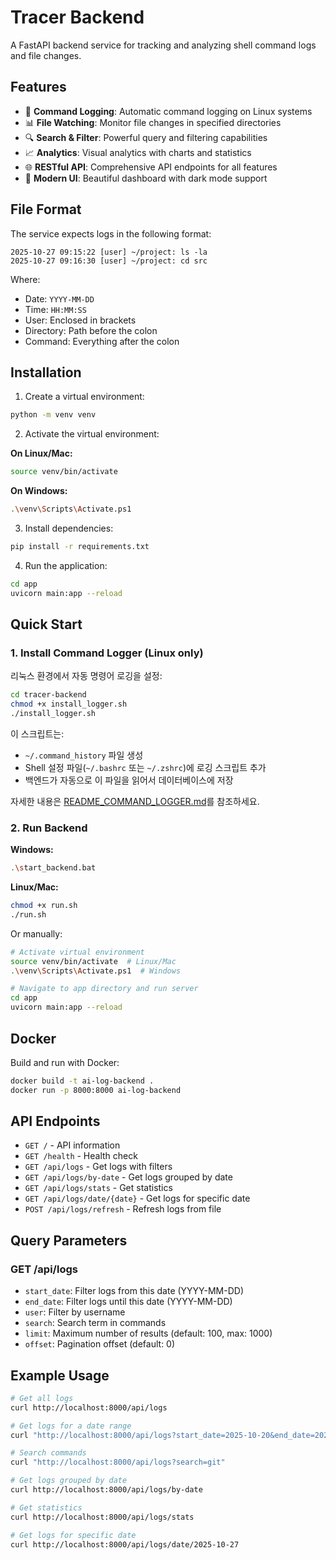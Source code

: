 # Tracer Backend

A FastAPI backend service for tracking and analyzing shell command logs and file changes.

## Features

- 📝 **Command Logging**: Automatic command logging on Linux systems
- 📊 **File Watching**: Monitor file changes in specified directories
- 🔍 **Search & Filter**: Powerful query and filtering capabilities
- 📈 **Analytics**: Visual analytics with charts and statistics
- 🌐 **RESTful API**: Comprehensive API endpoints for all features
- 🎨 **Modern UI**: Beautiful dashboard with dark mode support

## File Format

The service expects logs in the following format:
```
2025-10-27 09:15:22 [user] ~/project: ls -la
2025-10-27 09:16:30 [user] ~/project: cd src
```

Where:
- Date: `YYYY-MM-DD`
- Time: `HH:MM:SS`
- User: Enclosed in brackets
- Directory: Path before the colon
- Command: Everything after the colon

## Installation

1. Create a virtual environment:
```bash
python -m venv venv
```

2. Activate the virtual environment:

**On Linux/Mac:**
```bash
source venv/bin/activate
```

**On Windows:**
```bash
.\venv\Scripts\Activate.ps1
```

3. Install dependencies:
```bash
pip install -r requirements.txt
```

4. Run the application:
```bash
cd app
uvicorn main:app --reload
```

## Quick Start

### 1. Install Command Logger (Linux only)

리눅스 환경에서 자동 명령어 로깅을 설정:

```bash
cd tracer-backend
chmod +x install_logger.sh
./install_logger.sh
```

이 스크립트는:
- `~/.command_history` 파일 생성
- Shell 설정 파일(`~/.bashrc` 또는 `~/.zshrc`)에 로깅 스크립트 추가
- 백엔드가 자동으로 이 파일을 읽어서 데이터베이스에 저장

자세한 내용은 [README_COMMAND_LOGGER.md](./README_COMMAND_LOGGER.md)를 참조하세요.

### 2. Run Backend

**Windows:**
```bash
.\start_backend.bat
```

**Linux/Mac:**
```bash
chmod +x run.sh
./run.sh
```

Or manually:
```bash
# Activate virtual environment
source venv/bin/activate  # Linux/Mac
.\venv\Scripts\Activate.ps1  # Windows

# Navigate to app directory and run server
cd app
uvicorn main:app --reload
```

## Docker

Build and run with Docker:
```bash
docker build -t ai-log-backend .
docker run -p 8000:8000 ai-log-backend
```

## API Endpoints

- `GET /` - API information
- `GET /health` - Health check
- `GET /api/logs` - Get logs with filters
- `GET /api/logs/by-date` - Get logs grouped by date
- `GET /api/logs/stats` - Get statistics
- `GET /api/logs/date/{date}` - Get logs for specific date
- `POST /api/logs/refresh` - Refresh logs from file

## Query Parameters

### GET /api/logs

- `start_date`: Filter logs from this date (YYYY-MM-DD)
- `end_date`: Filter logs until this date (YYYY-MM-DD)
- `user`: Filter by username
- `search`: Search term in commands
- `limit`: Maximum number of results (default: 100, max: 1000)
- `offset`: Pagination offset (default: 0)

## Example Usage

```bash
# Get all logs
curl http://localhost:8000/api/logs

# Get logs for a date range
curl "http://localhost:8000/api/logs?start_date=2025-10-20&end_date=2025-10-27"

# Search commands
curl "http://localhost:8000/api/logs?search=git"

# Get logs grouped by date
curl http://localhost:8000/api/logs/by-date

# Get statistics
curl http://localhost:8000/api/logs/stats

# Get logs for specific date
curl http://localhost:8000/api/logs/date/2025-10-27
```


